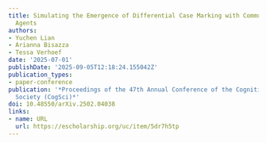 ```yaml
---
title: Simulating the Emergence of Differential Case Marking with Communicating Neural-Network
  Agents
authors:
- Yuchen Lian
- Arianna Bisazza
- Tessa Verhoef
date: '2025-07-01'
publishDate: '2025-09-05T12:18:24.155042Z'
publication_types:
- paper-conference
publication: '*Proceedings of the 47th Annual Conference of the Cognitive Science
  Society (CogSci)*'
doi: 10.48550/arXiv.2502.04038
links:
- name: URL
  url: https://escholarship.org/uc/item/5dr7h5tp
---
```

